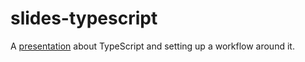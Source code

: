 # slides-typescript

A [presentation][presentation] about TypeScript and setting up a workflow around it.

[presentation]: https://gitpitch.com/mattyclarkson/slides-typescript
